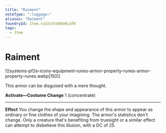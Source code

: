```yaml
---
title: "Raiment"
noteType: ":luggage:"
aliases: "Raiment"
foundryId: Item.njU2chtU0OmKLUfK
tags:
  - Item
---
```


# Raiment
![[systems-pf2e-icons-equipment-runes-armor-property-runes-armor-property-runes.webp|150]]

This armor can be disguised with a mere thought.

**Activate—Costume Change** 1 (concentrate)

* * *

**Effect** You change the shape and appearance of this armor to appear as ordinary or fine clothes of your imagining. The armor's statistics don't change. Only a creature that's benefiting from truesight or a similar effect can attempt to disbelieve this illusion, with a DC of 25.

